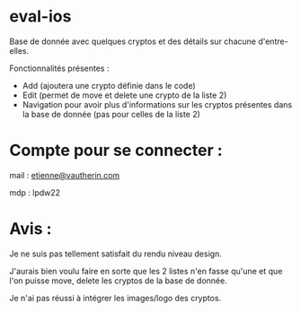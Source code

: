 # eval-ios

Base de donnée avec quelques cryptos et des détails sur chacune d'entre-elles.

Fonctionnalités présentes :
- Add (ajoutera une crypto définie dans le code)
- Edit (permet de move et delete une crypto de la liste 2)
- Navigation pour avoir plus d'informations sur les cryptos présentes dans la base de donnée (pas pour celles de la liste 2)



# Compte pour se connecter :

mail : etienne@vautherin.com

mdp : lpdw22



# Avis :

Je ne suis pas tellement satisfait du rendu niveau design.

J'aurais bien voulu faire en sorte que les 2 listes n'en fasse qu'une et que l'on puisse move, delete les cryptos de la base de donnée.

Je n'ai pas réussi à intégrer les images/logo des cryptos.
